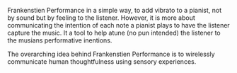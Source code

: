 Frankenstien Performance in a simple way, to add vibrato to a pianist, not by sound but by feeling to the listener. However, it is more about communicating the intention of each note a pianist plays to have the listener capture the music. It a tool to help atune (no pun intended) the listener to the musians performative inentions. 

The overarching idea behind Frankenstien Performance is to wirelessly communicate human thoughtfulness using sensory experiences.   
